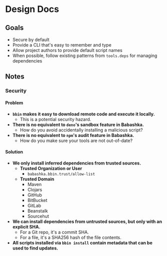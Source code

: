 # Design Docs

## Goals

- Secure by default
- Provide a CLI that's easy to remember and type
- Allow project authors to provide default script names
- When possible, follow existing patterns from `tools.deps` for managing dependencies

## Notes

### Security

#### Problem

- **`bbin` makes it easy to download remote code and execute it locally.**
    - This is a potential security hazard.
- **There is no equivalent to `deno`'s sandbox feature in Babashka.**
    - How do you avoid accidentally installing a malicious script?
- **There is no equivalent to `npm`'s audit feature in Babashka.**
    - How do you make sure your tools are not out-of-date?

#### Solution

- **We only install inferred dependencies from trusted sources.**
    - **Trusted Organization or User**
        - `babashka.bbin.trust/allow-list`
    - **Trusted Domain**
        - Maven
        - Clojars
        - GitHub
        - BitBucket
        - GitLab
        - Beanstalk
        - Sourcehut
- **We can install dependencies from untrusted sources, but only with an explicit SHA.**
    - For a Git repo, it's a commit SHA.
    - For a file, it's a SHA256 hash of the file contents.
- **All scripts installed via `bbin install` contain metadata that can be used to find updates.**
